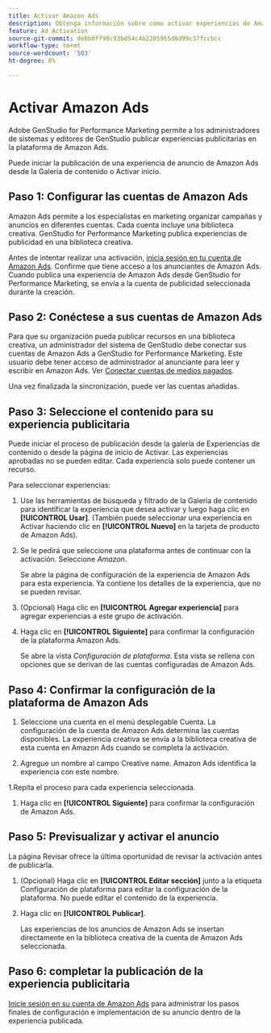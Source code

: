 ```yaml
---
title: Activar Amazon Ads
description: Obtenga información sobre cómo activar experiencias de Amazon Ads.
feature: Ad Activation
source-git-commit: de8b0ff99c93bd54c4b2205955d6d99c37fccbcc
workflow-type: tm+mt
source-wordcount: '503'
ht-degree: 0%

---
```


# Activar Amazon Ads

Adobe GenStudio for Performance Marketing permite a los administradores de sistemas y editores de GenStudio publicar experiencias publicitarias en la plataforma de Amazon Ads.

Puede iniciar la publicación de una experiencia de anuncio de Amazon Ads desde la Galería de contenido o Activar inicio.

## Paso 1: Configurar las cuentas de Amazon Ads

Amazon Ads permite a los especialistas en marketing organizar campañas y anuncios en diferentes cuentas. Cada cuenta incluye una biblioteca creativa. GenStudio for Performance Marketing publica experiencias de publicidad en una biblioteca creativa.

Antes de intentar realizar una activación, [inicia sesión en tu cuenta de Amazon Ads][1]. Confirme que tiene acceso a los anunciantes de Amazon Ads. Cuando publica una experiencia de Amazon Ads desde GenStudio for Performance Marketing, se envía a la cuenta de publicidad seleccionada durante la creación.

## Paso 2: Conéctese a sus cuentas de Amazon Ads

Para que su organización pueda publicar recursos en una biblioteca creativa, un administrador del sistema de GenStudio debe conectar sus cuentas de Amazon Ads a GenStudio for Performance Marketing. Este usuario debe tener acceso de administrador al anunciante para leer y escribir en Amazon Ads. Ver [Conectar cuentas de medios pagados][2].

Una vez finalizada la sincronización, puede ver las cuentas añadidas.

## Paso 3: Seleccione el contenido para su experiencia publicitaria

Puede iniciar el proceso de publicación desde la galería de Experiencias de contenido o desde la página de inicio de Activar. Las experiencias aprobadas no se pueden editar. Cada experiencia solo puede contener un recurso.

Para seleccionar experiencias:

1. Use las herramientas de búsqueda y filtrado de la Galería de contenido para identificar la experiencia que desea activar y luego haga clic en **[!UICONTROL Usar]**. (También puede seleccionar una experiencia en Activar haciendo clic en **[!UICONTROL Nuevo]** en la tarjeta de producto de Amazon Ads).

1. Se le pedirá que seleccione una plataforma antes de continuar con la activación. Seleccione _Amazon_.

   Se abre la página de configuración de la experiencia de Amazon Ads para esta experiencia. Ya contiene los detalles de la experiencia, que no se pueden revisar.

1. (Opcional) Haga clic en **[!UICONTROL Agregar experiencia]** para agregar experiencias a este grupo de activación.

1. Haga clic en **[!UICONTROL Siguiente]** para confirmar la configuración de la plataforma Amazon Ads.

   Se abre la vista _Configuración de plataforma_. Esta vista se rellena con opciones que se derivan de las cuentas configuradas de Amazon Ads.

## Paso 4: Confirmar la configuración de la plataforma de Amazon Ads

1. Seleccione una cuenta en el menú desplegable Cuenta. La configuración de la cuenta de Amazon Ads determina las cuentas disponibles. La experiencia creativa se envía a la biblioteca creativa de esta cuenta en Amazon Ads cuando se completa la activación.

1. Agregue un nombre al campo Creative name. Amazon Ads identifica la experiencia con este nombre.

1.Repita el proceso para cada experiencia seleccionada.

1. Haga clic en **[!UICONTROL Siguiente]** para confirmar la configuración de Amazon Ads.

## Paso 5: Previsualizar y activar el anuncio

La página Revisar ofrece la última oportunidad de revisar la activación antes de publicarla.

1. (Opcional) Haga clic en **[!UICONTROL Editar sección]** junto a la etiqueta Configuración de plataforma para editar la configuración de la plataforma. No puede editar el contenido de la experiencia.

1. Haga clic en **[!UICONTROL Publicar]**.

   Las experiencias de los anuncios de Amazon Ads se insertan directamente en la biblioteca creativa de la cuenta de Amazon Ads seleccionada.

## Paso 6: completar la publicación de la experiencia publicitaria

[Inicie sesión en su cuenta de Amazon Ads][1] para administrar los pasos finales de configuración e implementación de su anuncio dentro de la experiencia publicada.

[1]: https://advertising.amazon.com/
[2]: /help/user-guide/connectors/connect-channel.md
